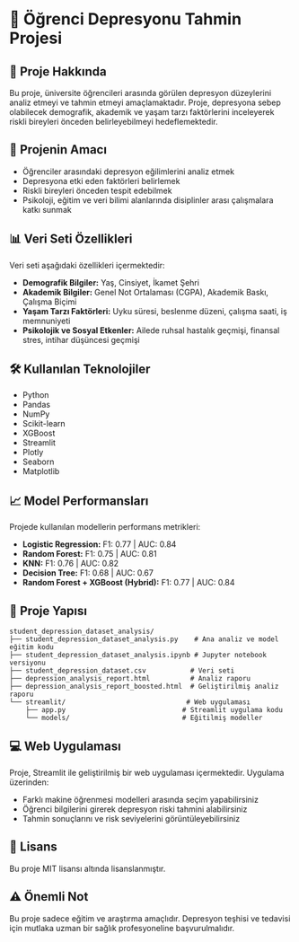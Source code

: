 # 🧠 Öğrenci Depresyonu Tahmin Projesi

## 📌 Proje Hakkında
Bu proje, üniversite öğrencileri arasında görülen depresyon düzeylerini analiz etmeyi ve tahmin etmeyi amaçlamaktadır. Proje, depresyona sebep olabilecek demografik, akademik ve yaşam tarzı faktörlerini inceleyerek riskli bireyleri önceden belirleyebilmeyi hedeflemektedir.

## 🎯 Projenin Amacı
- Öğrenciler arasındaki depresyon eğilimlerini analiz etmek
- Depresyona etki eden faktörleri belirlemek
- Riskli bireyleri önceden tespit edebilmek
- Psikoloji, eğitim ve veri bilimi alanlarında disiplinler arası çalışmalara katkı sunmak

## 📊 Veri Seti Özellikleri
Veri seti aşağıdaki özellikleri içermektedir:
- **Demografik Bilgiler:** Yaş, Cinsiyet, İkamet Şehri
- **Akademik Bilgiler:** Genel Not Ortalaması (CGPA), Akademik Baskı, Çalışma Biçimi
- **Yaşam Tarzı Faktörleri:** Uyku süresi, beslenme düzeni, çalışma saati, iş memnuniyeti
- **Psikolojik ve Sosyal Etkenler:** Ailede ruhsal hastalık geçmişi, finansal stres, intihar düşüncesi geçmişi

## 🛠️ Kullanılan Teknolojiler
- Python
- Pandas
- NumPy
- Scikit-learn
- XGBoost
- Streamlit
- Plotly
- Seaborn
- Matplotlib

## 📈 Model Performansları
Projede kullanılan modellerin performans metrikleri:
- **Logistic Regression:** F1: 0.77 | AUC: 0.84
- **Random Forest:** F1: 0.75 | AUC: 0.81
- **KNN:** F1: 0.76 | AUC: 0.82
- **Decision Tree:** F1: 0.68 | AUC: 0.67
- **Random Forest + XGBoost (Hybrid):** F1: 0.77 | AUC: 0.84

## 🚀 Proje Yapısı
```
student_depression_dataset_analysis/
├── student_depression_dataset_analysis.py    # Ana analiz ve model eğitim kodu
├── student_depression_dataset_analysis.ipynb # Jupyter notebook versiyonu
├── student_depression_dataset.csv           # Veri seti
├── depression_analysis_report.html          # Analiz raporu
├── depression_analysis_report_boosted.html  # Geliştirilmiş analiz raporu
└── streamlit/                              # Web uygulaması
    ├── app.py                             # Streamlit uygulama kodu
    └── models/                            # Eğitilmiş modeller
```

## 💻 Web Uygulaması
Proje, Streamlit ile geliştirilmiş bir web uygulaması içermektedir. Uygulama üzerinden:
- Farklı makine öğrenmesi modelleri arasında seçim yapabilirsiniz
- Öğrenci bilgilerini girerek depresyon riski tahmini alabilirsiniz
- Tahmin sonuçlarını ve risk seviyelerini görüntüleyebilirsiniz

## 📄 Lisans
Bu proje MIT lisansı altında lisanslanmıştır.

## ⚠️ Önemli Not
Bu proje sadece eğitim ve araştırma amaçlıdır. Depresyon teşhisi ve tedavisi için mutlaka uzman bir sağlık profesyoneline başvurulmalıdır. 